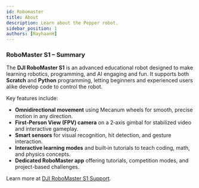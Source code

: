 ```yaml
---
id: Robomaster
title: About
description: Learn about the Pepper robot.
sidebar_position: 1
authors: [RayhaanH]
---
```



### RoboMaster S1 – Summary

The **DJI RoboMaster S1** is an advanced educational robot designed to make learning robotics, programming, and AI engaging and fun. It supports both **Scratch** and **Python** programming, letting beginners and experienced users alike develop code to control the robot.

Key features include:

- **Omnidirectional movement** using Mecanum wheels for smooth, precise motion in any direction.
- **First‑Person View (FPV) camera** on a 2‑axis gimbal for stabilized video and interactive gameplay.
- **Smart sensors** for visual recognition, hit detection, and gesture interaction.
- **Interactive learning modes** and built‑in tutorials to teach coding, math, and physics concepts.
- **Dedicated RoboMaster app** offering tutorials, competition modes, and project-based challenges.

Learn more at [DJI RoboMaster S1 Support](https://www.dji.com/global/support/product/robomaster-s1).